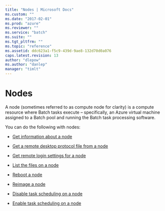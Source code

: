 ```yaml
---
title: "Nodes | Microsoft Docs"
ms.custom: ""
ms.date: "2017-02-01"
ms.prod: "azure"
ms.reviewer: ""
ms.service: "batch"
ms.suite: ""
ms.tgt_pltfrm: ""
ms.topic: "reference"
ms.assetid: ddc623a1-f5c9-439d-9ae8-132d70d0a076
caps.latest.revision: 13
author: "dlepow"
ms.author: "danlep"
manager: "timlt"
---
```

# Nodes
  A node (sometimes referred to as compute node for clarity) is a compute resource where Batch tasks execute – specifically, an Azure virtual machine assigned to a Batch pool and running the Batch task processing software.  
  
 You can do the following with nodes:  
  
-   [Get information about a node](../batchservice/get-information-about-a-node.md)  
  
-   [Get a remote desktop protocol file from a node](../batchservice/get-a-remote-desktop-protocol-file-from-a-node.md)  
  
-   [Get remote login settings for a node](../batchservice/get-remote-login-settings-for-a-node.md)  
  
-   [List the files on a node](../batchservice/list-the-files-on-a-node.md)  
  
-   [Reboot a node](../batchservice/reboot-a-node.md)  
  
-   [Reimage a node](../batchservice/reimage-a-node.md)  
  
-   [Disable task scheduling on a node](../batchservice/disable-task-scheduling-on-a-node.md)  
  
-   [Enable task scheduling on a node](../batchservice/enable-task-scheduling-on-a-node.md)  
  
  
